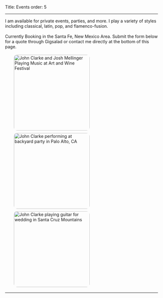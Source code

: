 Title: Events
order: 5

---

I am available for private events, parties, and more.  I play a variety of styles including classical, latin, pop, and flamenco-fusion.  
<br> Currently Booking in the Santa Fe, New Mexico Area.  Submit the form below for a quote through Gigsalad or contact me directly at the bottom of this page.

<style>
    .photos {
        width: 90%; /* Or a fixed width like 500px */
        margin-left: auto;
        margin-right: auto;
        /* ... other flexbox properties ... */    }


   .photos img {
        margin: 4px;
        border-radius: 10px;
        max-width: 100%; /* or any suitable value */
        height: auto;

    }
</style>

<div class="photos">

<img src="{static}/images/art-and-wine-festival.jpg" width="250" alt="John Clarke and Josh Mellinger Playing Music at Art and Wine Festival" /><img src="{static}/images/backyard-party.jpeg" width="250" alt="John Clarke performing at backyard party in Palo Alto, CA" /><img src="{static}/images/wedding-guitar-1.jpg" width="250" alt="John Clarke playing guitar for wedding in Santa Cruz Mountains" /></div>

---


 <div align="center">
   <div id="gigsalad_quote_widget"></div>
 </div>

<script>var gscqForm;(function(d,t){var s=d.createElement(t),options={path:'230147',maxWidth:'60%'};s.src='https://www.gigsalad.com/js/quote_widget.min.js';s.onload=s.onreadystatechange=function(){var rs=this.readyState;if(rs)if(rs!='complete')if(rs!='loaded')return;try{gscqForm=new GsContactForm();gscqForm.initialize(options);gscqForm.display();}catch(e){}};var scr=d.getElementsByTagName(t)[0],par=scr.parentNode;par.insertBefore(s,scr);})(document,'script');</script>

